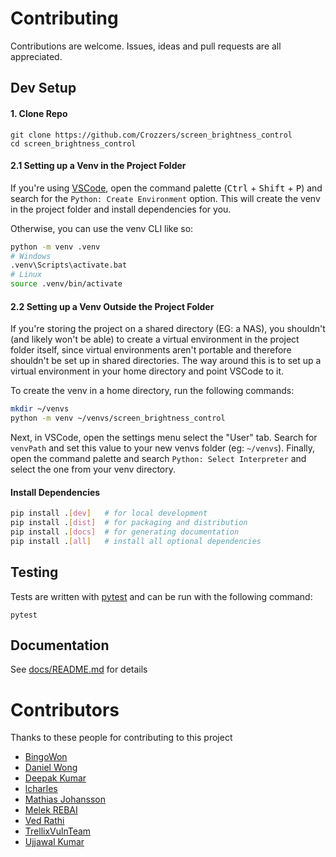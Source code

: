 # Contributing

Contributions are welcome. Issues, ideas and pull requests are all appreciated.

## Dev Setup

#### 1. Clone Repo

```
git clone https://github.com/Crozzers/screen_brightness_control
cd screen_brightness_control
```

#### 2.1 Setting up a Venv in the Project Folder

If you're using [VSCode](https://code.visualstudio.com/docs/python/environments), open the command palette (<kbd>Ctrl</kbd> + <kbd>Shift</kbd> + <kbd>P</kbd>) and search for the `Python: Create Environment` option. This will create the venv in the project folder and install dependencies for you.

Otherwise, you can use the venv CLI like so:
```bash
python -m venv .venv
# Windows
.venv\Scripts\activate.bat
# Linux
source .venv/bin/activate
```

#### 2.2 Setting up a Venv Outside the Project Folder

If you're storing the project on a shared directory (EG: a NAS), you shouldn't (and likely won't be able) to create a virtual environment in the project folder itself, since virtual environments aren't portable and therefore shouldn't be set up in shared directories.
The way around this is to set up a virtual environment in your home directory and point VSCode to it.

To create the venv in a home directory, run the following commands:
```bash
mkdir ~/venvs
python -m venv ~/venvs/screen_brightness_control
```

Next, in VSCode, open the settings menu select the "User" tab. Search for `venvPath` and set this value to your new venvs folder (eg: `~/venvs`). Finally, open the command palette and search `Python: Select Interpreter` and select the one from your venv directory.

#### Install Dependencies

```bash
pip install .[dev]   # for local development
pip install .[dist]  # for packaging and distribution
pip install .[docs]  # for generating documentation
pip install .[all]   # install all optional dependencies
```

## Testing

Tests are written with [pytest](https://docs.pytest.org) and can be run with the following command:
```
pytest
```

## Documentation

See [docs/README.md](https://github.com/Crozzers/screen_brightness_control/tree/main/docs) for details


# Contributors

Thanks to these people for contributing to this project

* [BingoWon](https://github.com/BingoWon)
* [Daniel Wong](https://github.com/drojf)
* [Deepak Kumar](https://github.com/patwadeepak)
* [lcharles](https://github.com/lcharles)
* [Mathias Johansson](https://github.com/Mathias9807)
* [Melek REBAI](https://github.com/shadoWalker89)
* [Ved Rathi](https://github.com/Ved-programmer)
* [TrellixVulnTeam](https://github.com/TrellixVulnTeam)
* [Ujjawal Kumar](https://github.com/ujjukumar)
